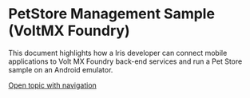                     


# PetStore Management Sample (VoltMX Foundry)

This document highlights how a Iris developer can connect mobile applications to Volt MX Foundry back-end services and run a Pet Store sample on an Android emulator.

[Open topic with navigation](../Content/PetStoreHomepage.md)

 

